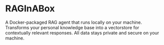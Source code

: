 # RAGInABox
A Docker-packaged RAG agent that runs locally on your machine. Transforms your personal knowledge base into a vectorstore for contextually relevant responses. All data stays private and secure on your machine.
